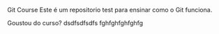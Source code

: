 Git Course
Este é um repositorio test para ensinar como o Git funciona.

Goustou do curso? dsdfsdfsdfs
fghfghfghfghfg